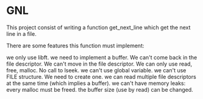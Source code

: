 # GNL

This project consist of writing a function get_next_line which get the next line in a file.

There are some features this function must implement:

we only use libft.
we need to implement a buffer. We can't come back in the file descriptor. We can't move in the file descriptor. We can only use read, free, malloc. No call to lseek.
we can't use global variable.
we can't use FILE structure. We need to create one.
we can read multiple file descriptors at the same time (which implies a buffer).
we can't have memory leaks: every malloc must be freed.
the buffer size (use by read) can be changed.
